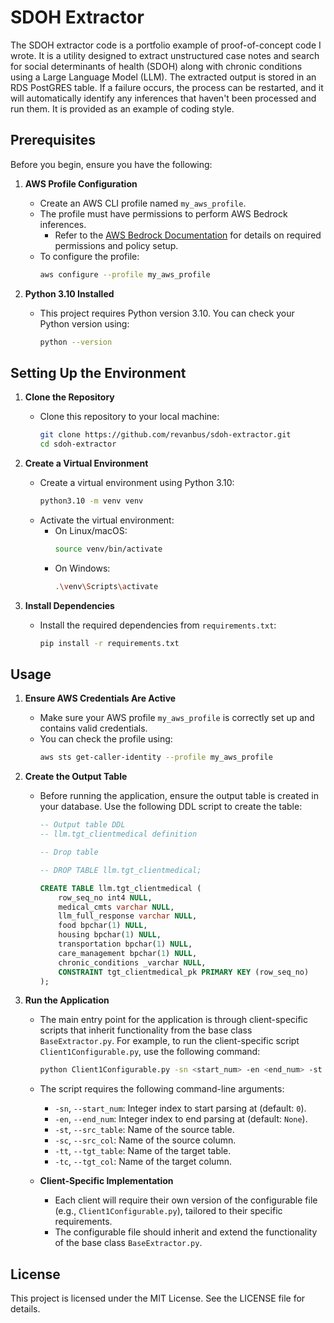 # SDOH Extractor

The SDOH extractor code is a portfolio example of proof-of-concept code I wrote. It is a utility designed to extract unstructured case notes and search for social determinants of health (SDOH) along with chronic conditions using a Large Language Model (LLM). The extracted output is stored in an RDS PostGRES table. If a failure occurs, the process can be restarted, and it will automatically identify any inferences that haven't been processed and run them. It is provided as an example of coding style.

## Prerequisites

Before you begin, ensure you have the following:

1. **AWS Profile Configuration**
   - Create an AWS CLI profile named `my_aws_profile`.
   - The profile must have permissions to perform AWS Bedrock inferences.
     - Refer to the [AWS Bedrock Documentation](https://docs.aws.amazon.com/) for details on required permissions and policy setup.
   - To configure the profile:
     ```bash
     aws configure --profile my_aws_profile
     ```

2. **Python 3.10 Installed**
   - This project requires Python version 3.10. You can check your Python version using:
     ```bash
     python --version
     ```

## Setting Up the Environment

1. **Clone the Repository**
   - Clone this repository to your local machine:
     ```bash
     git clone https://github.com/revanbus/sdoh-extractor.git
     cd sdoh-extractor
     ```

2. **Create a Virtual Environment**
   - Create a virtual environment using Python 3.10:
     ```bash
     python3.10 -m venv venv
     ```
   - Activate the virtual environment:
     - On Linux/macOS:
       ```bash
       source venv/bin/activate
       ```
     - On Windows:
       ```bash
       .\venv\Scripts\activate
       ```

3. **Install Dependencies**
   - Install the required dependencies from `requirements.txt`:
     ```bash
     pip install -r requirements.txt
     ```

## Usage

1. **Ensure AWS Credentials Are Active**
   - Make sure your AWS profile `my_aws_profile` is correctly set up and contains valid credentials.
   - You can check the profile using:
     ```bash
     aws sts get-caller-identity --profile my_aws_profile
     ```

2. **Create the Output Table**
   - Before running the application, ensure the output table is created in your database. Use the following DDL script to create the table:
     ```sql
     -- Output table DDL
     -- llm.tgt_clientmedical definition

     -- Drop table

     -- DROP TABLE llm.tgt_clientmedical;

     CREATE TABLE llm.tgt_clientmedical (
         row_seq_no int4 NULL,
         medical_cmts varchar NULL,
         llm_full_response varchar NULL,
         food bpchar(1) NULL,
         housing bpchar(1) NULL,
         transportation bpchar(1) NULL,
         care_management bpchar(1) NULL,
         chronic_conditions _varchar NULL,
         CONSTRAINT tgt_clientmedical_pk PRIMARY KEY (row_seq_no)
     );
     ```

3. **Run the Application**
   - The main entry point for the application is through client-specific scripts that inherit functionality from the base class `BaseExtractor.py`. For example, to run the client-specific script `Client1Configurable.py`, use the following command:
     ```bash
     python Client1Configurable.py -sn <start_num> -en <end_num> -st <src_table> -sc <src_col> -tt <tgt_table> -tc <tgt_col>
     ```
   - The script requires the following command-line arguments:
     - `-sn`, `--start_num`: Integer index to start parsing at (default: `0`).
     - `-en`, `--end_num`: Integer index to end parsing at (default: `None`).
     - `-st`, `--src_table`: Name of the source table.
     - `-sc`, `--src_col`: Name of the source column.
     - `-tt`, `--tgt_table`: Name of the target table.
     - `-tc`, `--tgt_col`: Name of the target column.

   - **Client-Specific Implementation**
     - Each client will require their own version of the configurable file (e.g., `Client1Configurable.py`), tailored to their specific requirements.
     - The configurable file should inherit and extend the functionality of the base class `BaseExtractor.py`.

## License

This project is licensed under the MIT License. See the LICENSE file for details.

